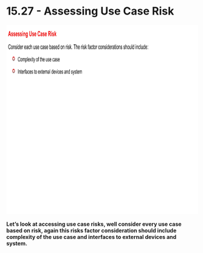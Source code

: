 # 15.27 - Assessing Use Case Risk

<img src="/images/15_27_01.jpg" width="800" height="500">

**Let’s look at accessing use case risks, well consider every use case based on risk, again this risks factor consideration should include complexity of the use case and interfaces to external devices and system.**